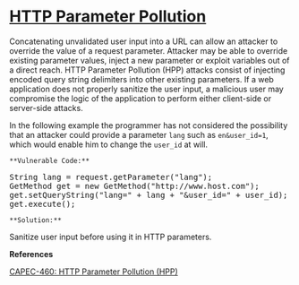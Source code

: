 # [HTTP Parameter Pollution](http://find-sec-bugs.github.io/bugs.htm#HTTP_PARAMETER_POLLUTION)

Concatenating unvalidated user input into a URL can allow an attacker to override the value of a request parameter. Attacker may be able to override existing parameter values, inject a new parameter or exploit variables out of a direct reach. HTTP Parameter Pollution (HPP) attacks consist of injecting encoded query string delimiters into other existing parameters. If a web application does not properly sanitize the user input, a malicious user may compromise the logic of the application to perform either client-side or server-side attacks.  

In the following example the programmer has not considered the possibility that an attacker could provide a parameter `lang` such as `en&user_id=1`, which would enable him to change the `user_id` at will.

    **Vulnerable Code:**  

<pre>String lang = request.getParameter("lang");
GetMethod get = new GetMethod("http://www.host.com");
get.setQueryString("lang=" + lang + "&amp;user_id=" + user_id);
get.execute();</pre>

    **Solution:**  

Sanitize user input before using it in HTTP parameters.

**References**  

[CAPEC-460: HTTP Parameter Pollution (HPP)](https://capec.mitre.org/data/definitions/460.html)